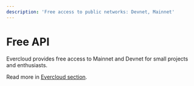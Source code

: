 ```yaml
---
description: 'Free access to public networks: Devnet, Mainnet'
---
```


# Free API

Evercloud provides free access to Mainnet and Devnet for small projects and enthusiasts.&#x20;

Read more in [Evercloud section](../../products/evercloud/).&#x20;

